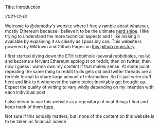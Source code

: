 Title: Introduction

*2021-12-01*

Welcome to [@domothy](https://twitter.com/domothy)'s website where I freely ramble about whatever, mostly Ethereum because I believe it to be the ultimate [nerd snipe](https://xkcd.com/356). I like trying to understand the more technical aspects and I like making it available by explaining it as clearly as I possibly can. This website is powered by MkDown and Github Pages on [this github repository](https://github.com/domothyb/website).

I first started diving down the ETH rabbithole (several rabbitholes, really) and became a fervant Ethereum apologist on reddit, then on twitter, then now i guess i wanna own my content if that makes sense. At some point repeating the same thing to reddit trolls gets old and twitter threads are a terrible format to share large amount of information. So I'll just write stuff here and link to it whenever the same topics inevitably get brought up. Expect the quality of writing to vary wildly depending on my intention with each individual post.

I also intend to use this website as a repository of neat things I find and keep track of them [here](resources).

Not sure if this actually matters, but: none of the content on this website is to be taken as financial advice